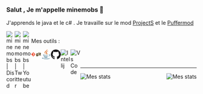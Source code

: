 ### Salut , Je m'appelle minemobs 👋
J'apprends le java et le c# .
Je travaille sur le mod [ProjectS][projects] et le [Puffermod][puffermod]

[<img align="left" alt="minemobs | Discord" width="22px" src="https://cdn.jsdelivr.net/npm/simple-icons@v3/icons/discord.svg" />][discord]
[<img align="left" alt="minemobs | Twitter" width="22px" src="https://cdn.jsdelivr.net/npm/simple-icons@3.6.0/icons/twitter.svg" />][twitter]
[<img align="left" alt="minemobs | Youtube" width="22px" src="https://cdn.jsdelivr.net/npm/simple-icons@3.6.0/icons/youtube.svg" />][youtube]
<br />
Mes outils :

[<img align="left" alt="Git" width="26px" src="https://raw.githubusercontent.com/github/explore/80688e429a7d4ef2fca1e82350fe8e3517d3494d/topics/git/git.png" />][git]
[<img align="left" alt="Java" width="26px" src="https://raw.githubusercontent.com/github/explore/80688e429a7d4ef2fca1e82350fe8e3517d3494d/topics/java/java.png" />][intellij]
[<img align="left" alt="GitHub" width="26px" src="https://raw.githubusercontent.com/github/explore/78df643247d429f6cc873026c0622819ad797942/topics/github/github.png" />][github]
[<img align="left" alt="Intellij" width="26px" src="https://resources.jetbrains.com/storage/products/intellij-idea/img/meta/intellij-idea_logo_300x300.png" />][intellij]
[<img align="left" alt="Vs Code" width="26px" src="https://upload.wikimedia.org/wikipedia/commons/thumb/2/2d/Visual_Studio_Code_1.18_icon.svg/1200px-Visual_Studio_Code_1.18_icon.svg.png" />][vscode]

<br />
<br />


---


<img align="left" alt="Mes stats" src="https://github-readme-stats.vercel.app/api/top-langs/?username=minemobs&show_icons=true&hide_border=true&theme=radical" />
<img align="right" alt="Mes stats" src="https://github-readme-stats.vercel.app/api?username=minemobs&show_icons=true&hide_border=true&theme=radical"/>

[twitter]: https://twitter.com/minemobs_
[discord]: https://discord.gg/vf7FnAG
[youtube]: https://youtube.com/c/minemobs
[intellij]: https://www.jetbrains.com/idea/
[git]: https://www.jetbrains.com/idea/
[github]: https://www.github.com/Minemobs
[Puffermod]: https://github.com/PufferTeam/Puffermod
[ProjectS]: https://www.github.com/Minemobs/ProjectS
[vscode]: https://code.visualstudio.com/
